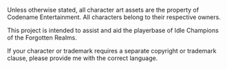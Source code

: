 Unless otherwise stated, all character art assets are the property of Codename Entertainment. 
All characters belong to their respective owners.

This project is intended to assist and aid the playerbase of Idle Champions of the Forgotten Realms.

If your character or trademark requires a separate copyright or trademark clause, please provide me with the correct language.

